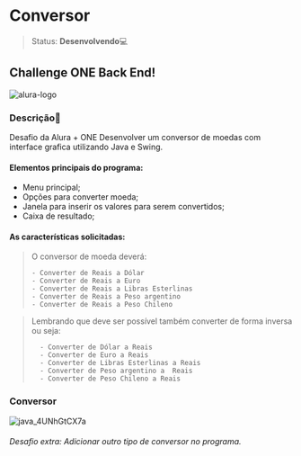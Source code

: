 # Conversor

>Status: **Desenvolvendo**💻
## Challenge ONE Back End!

![alura-logo](https://user-images.githubusercontent.com/107167711/226222830-db2f671b-3e9f-4bd5-bb1e-f339a85abe3a.png)

### **Descrição**📃

Desafio da Alura + ONE Desenvolver um conversor de moedas com interface grafica utilizando Java e Swing.

#### Elementos principais do programa:

- Menu principal;
- Opções para converter moeda;
- Janela para inserir os valores para serem convertidos;
- Caixa de resultado;


#### As características solicitadas:

>O conversor de moeda deverá:
>
>     - Converter de Reais a Dólar
>     - Converter de Reais a Euro
>     - Converter de Reais a Libras Esterlinas
>     - Converter de Reais a Peso argentino
>     - Converter de Reais a Peso Chileno

>Lembrando que deve ser possível também converter de forma inversa ou seja:
>
>       - Converter de Dólar a Reais
>       - Converter de Euro a Reais
>       - Converter de Libras Esterlinas a Reais
>       - Converter de Peso argentino a  Reais
>       - Converter de Peso Chileno a Reais

### Conversor
![java_4UNhGtCX7a](https://i.pinimg.com/564x/58/53/f5/5853f5d5d5d024029265dc112f3902d1.jpg)

###### *Desafio extra: Adicionar outro tipo de conversor no programa.*

